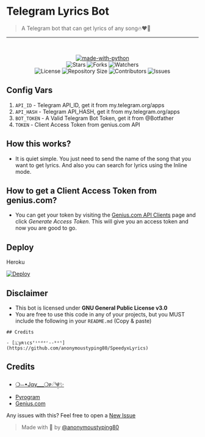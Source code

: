 # Telegram Lyrics Bot

> A Telegram bot that can get lyrics of any song🔥❤️💫
---------------------
<br>
<p align="center">
<a href="https://python.org"><img src="http://forthebadge.com/images/badges/made-with-python.svg" alt="made-with-python"></a>
<br>
    <img src="https://img.shields.io/github/stars/anonymoustyping80/SpeedyxLyrics?style=for-the-badge" alt="Stars">
    <img src="https://img.shields.io/github/forks/anonymoustyping80/SpeedyxLyrics?style=for-the-badge" alt="Forks">
    <img src="https://img.shields.io/github/watchers/anonymoustyping80/SpeedyxLyrics?style=for-the-badge" alt="Watchers"> 
<br>
    <img src="https://img.shields.io/github/license/anonymoustyping80/SpeedyxLyrics?style=for-the-badge" alt="License">
    <img src="https://img.shields.io/github/repo-size/anonymoustyping80/SpeedyxLyrics?style=for-the-badge" alt="Repository Size">
    <img src="https://img.shields.io/github/contributors/anonymoustyping80/SpeedyxLyrics?style=for-the-badge" alt="Contributors">
    <img src="https://img.shields.io/github/issues/anonymoustyping80/SpeedyxLyrics?style=for-the-badge" alt="Issues">
</p>

## Config Vars
1. `API_ID` - Telegram API_ID, get it from my.telegram.org/apps
2. `API_HASH` - Telegram API_HASH, get it from my.telegram.org/apps
3. `BOT_TOKEN` - A Valid Telegram Bot Token, get it from @Botfather
4. `TOKEN` - Client Access Token from genius.com API

## How this works?
- It is quiet simple. You just need to send the name of the song that you want to get lyrics. And also you can search for lyrics using the Inline mode.

## How to get a Client Access Token from genius.com?
- You can get your token by visiting the [Genius.com API Clients](https://genius.com/api-clients) page and click <i>Generate Access Token.</i> This will give you an access token and now you are good to go.

## Deploy

Heroku

[![Deploy](https://www.herokucdn.com/deploy/button.svg)](https://heroku.com/deploy?template=https://github.com/anonymoustyping80/SpeedyxLyrics)

## Disclaimer 

- This bot is licensed under <b>GNU General Public License v3.0</b>
- You are free to use this code in any of your projects, but you MUST include the following in your `README.md` (Copy & paste)
```
## Credits

- [🇱уʀιϲѕᶠⁱⁿᵈᵉʳ--ᵇᵒᵗ](https://github.com/anonymoustyping80/SpeedyxLyrics)
```

## Credits

- [❍⏤‌•Јαу___❍‌ᴘ𓆪༆✨](https://github.com/anonymoustyping80)
- [Pyrogram](https://github.com/pyrogram/pyrogram)
- [Genius.com](https://genius.com/)

Any issues with this? Feel free to open a [New Issue](https://github.com/anonymoustyping80/SpeedyxLyrics/issues)

> Made with 💞 by <a href="https://github.com/anonymoustyping80">@anonymoustyping80</a>
